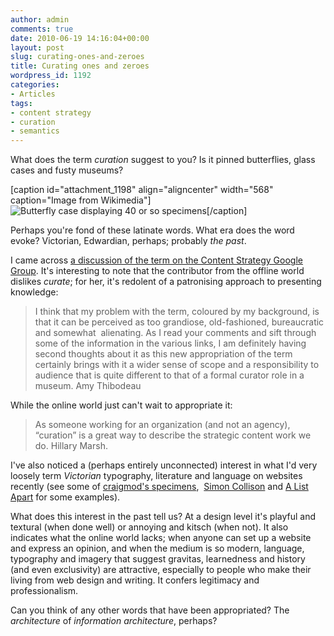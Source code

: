 ```yaml
---
author: admin
comments: true
date: 2010-06-19 14:16:04+00:00
layout: post
slug: curating-ones-and-zeroes
title: Curating ones and zeroes
wordpress_id: 1192
categories:
- Articles
tags:
- content strategy
- curation
- semantics
---
```


What does the term _curation_ suggest to you? Is it pinned butterflies, glass cases and fusty museums?

[caption id="attachment_1198" align="aligncenter" width="568" caption="Image from Wikimedia"]![Butterfly case displaying 40 or so specimens](http://leonpaternoster.com/wp-content/uploads/2010/06/butterfly1.jpg)[/caption]

Perhaps you're fond of these latinate words. What era does the word evoke? Victorian, Edwardian, perhaps; probably _the past_.

I came across [a discussion of the term on the Content Strategy Google Group](http://groups.google.com/group/contentstrategy/browse_thread/thread/6c8ec9cc1a8229f0). It's interesting to note that the contributor from the offline world dislikes _curate_; for her, it's redolent of a patronising approach to presenting knowledge:


> I think that my problem with the term, coloured by my background, is that it can be perceived as too grandiose, old-fashioned, bureaucratic and somewhat  alienating. As I read your comments and sift through some of the information in the various links, I am definitely having second thoughts about it as this new appropriation of the term certainly brings with it a wider sense of scope and a responsibility to audience that is quite different to that of a formal curator role in a museum. Amy Thibodeau


While the online world just can't wait to appropriate it:


> As someone working for an organization (and not an agency), “curation” is a great way to describe the strategic content work we do. Hillary Marsh.


I've also noticed a (perhaps entirely unconnected) interest in what I'd very loosely term _Victorian_ typography, literature and language on websites recently (see some of [craigmod's specimens](http://craigmod.com/journal/ipad_and_books/#examples),  [Simon Collison](http://colly.com/) and [A List Apart](http://www.alistapart.com/d/responsive-web-design/ex/ex-site-flexible.html) for some examples).

What does this interest in the past tell us? At a design level it's playful and textural (when done well) or annoying and kitsch (when not). It also indicates what the online world lacks; when anyone can set up a website and express an opinion, and when the medium is so modern, language, typography and imagery that suggest gravitas, learnedness and history (and even exclusivity) are attractive, especially to people who make their living from web design and writing. It confers legitimacy and professionalism.

Can you think of any other words that have been appropriated? The _architecture_ of _information architecture_, perhaps?
